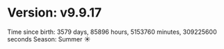 # Version: v9.9.17
Time since birth: 3579 days, 85896 hours, 5153760 minutes, 309225600 seconds
Season: Summer ☀️
